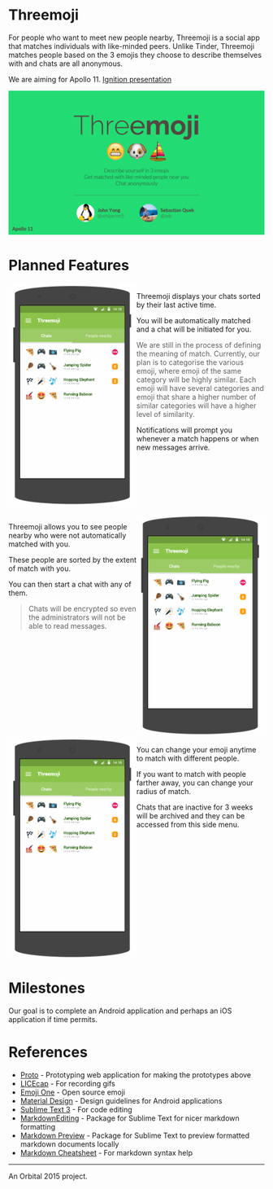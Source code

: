 # Threemoji
For people who want to meet new people nearby, Threemoji is a social app that matches individuals with like-minded peers. Unlike Tinder, Threemoji matches people based on the 3 emojis they choose to describe themselves with and chats are all anonymous.

We are aiming for Apollo 11. [Ignition presentation][ignition-presentation]

![Threemoji][ignition-slide]

# Planned Features
<img src="images/prototype/main-screen.gif" width="50%" align="left">
<br>
Threemoji displays your chats sorted by their last active time. 

You will be automatically matched and a chat will be initiated for you. 

>We are still in the process of defining the meaning of match. Currently, our plan is to categorise the various emoji, where emoji of the same category will be highly similar. Each emoji will have several categories and emoji that share a higher number of similar categories will have a higher level of similarity.

Notifications will prompt you whenever a match happens or when new messages arrive.
<br clear="all">

<img src="images/prototype/people-nearby-screen.gif" width="50%" align="right">
<br>
Threemoji allows you to see people nearby who were not automatically matched with you.

These people are sorted by the extent of match with you.

You can then start a chat with any of them.
>Chats will be encrypted so even the administrators will not be able to read messages.

<br clear="all">

<img src="images/prototype/side-menu.gif" width="50%" align="left">
<br>
You can change your emoji anytime to match with different people.

If you want to match with people farther away, you can change your radius of match.

Chats that are inactive for 3 weeks will be archived and they can be accessed from this side menu.
<br clear="all">

# Milestones
Our goal is to complete an Android application and perhaps an iOS application if time permits.

# References
* [Proto] - Prototyping web application for making the prototypes above
* [LICEcap] - For recording gifs
* [Emoji One] - Open source emoji
* [Material Design] - Design guidelines for Android applications
* [Sublime Text 3] - For code editing
* [MarkdownEditing] - Package for Sublime Text for nicer markdown formatting
* [Markdown Preview] - Package for Sublime Text to preview formatted markdown documents locally
* [Markdown Cheatsheet] - For markdown syntax help


---
An Orbital 2015 project.

[ignition-slide]: images/ignition/155.png "Threemoji"
[ignition-presentation]: https://youtu.be/osQjStOAci0?t=1h59m10s
[main-screen]: images/prototype/main-screen.gif 

[Proto]: http://proto.io
[LICEcap]: http://www.cockos.com/licecap/
[Emoji One]: http://emojione.com/
[Material Design]: http://www.google.com/design/spec/material-design/introduction.html
[Sublime Text 3]: http://www.sublimetext.com/3
[MarkdownEditing]: https://packagecontrol.io/packages/MarkdownEditing
[Markdown Preview]: https://packagecontrol.io/packages/Markdown%20Preview
[Markdown Cheatsheet]: https://github.com/adam-p/markdown-here/wiki/Markdown-Cheatsheet